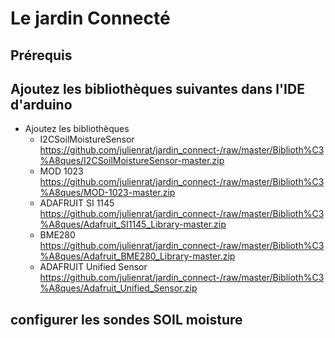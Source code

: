 # Le jardin Connecté

## Prérequis

## Ajoutez les bibliothèques suivantes dans l'IDE d'arduino
- Ajoutez les bibliothèques
	- I2CSoilMoistureSensor https://github.com/julienrat/jardin_connect-/raw/master/Biblioth%C3%A8ques/I2CSoilMoistureSensor-master.zip
	- MOD 1023 https://github.com/julienrat/jardin_connect-/raw/master/Biblioth%C3%A8ques/MOD-1023-master.zip
	- ADAFRUIT SI 1145 https://github.com/julienrat/jardin_connect-/raw/master/Biblioth%C3%A8ques/Adafruit_SI1145_Library-master.zip
	- BME280 https://github.com/julienrat/jardin_connect-/raw/master/Biblioth%C3%A8ques/Adafruit_BME280_Library-master.zip
	- ADAFRUIT Unified Sensor https://github.com/julienrat/jardin_connect-/raw/master/Biblioth%C3%A8ques/Adafruit_Unified_Sensor.zip

## configurer les sondes SOIL moisture

